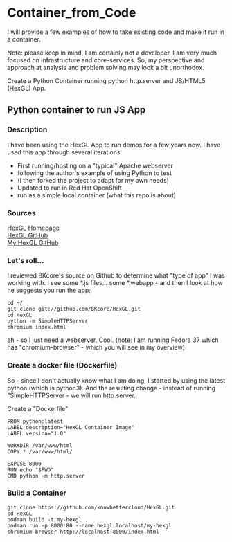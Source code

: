 # Container_from_Code

I will provide a few examples of how to take existing code and make it run in a container.

Note: please keep in mind, I am certainly not a developer.  I am very much focused on infrastructure and core-services.  So, my perspective and approach at analysis and problem solving may look a bit unorthodox.  


Create a Python Container running python http.server and JS/HTML5 (HexGL) App.

## Python container to run JS App

### Description
I have been using the HexGL App to run demos for a few years now.  I have used this app through several iterations:

* First running/hosting on a "typical" Apache webserver
* following the author's example of using Python to test  
* (I then forked the project to adapt for my own needs)
* Updated to run in Red Hat OpenShift
* run as a simple local container (what this repo is about)

### Sources
[HexGL Homepage](https://hexgl.bkcore.com/)  
[HexGL GitHub](https://github.com/BKcore/HexGL)  
[My HexGL GitHub](https://github.com/KnowBetterCloud/HexGL)  

### Let's roll...
I reviewed BKcore's source on Github to determine what "type of app" I was working with.  I see some *.js files... some *.webapp - and then I look at how he suggests you run the app;

```
cd ~/
git clone git://github.com/BKcore/HexGL.git
cd HexGL
python -m SimpleHTTPServer
chromium index.html
```
ah - so I just need a webserver.  Cool.  (note:  I am running Fedora 37 which has "chromium-browser" - which you will see in my overview)

### Create a docker file (Dockerfile)
So - since I don't actually know what I am doing, I started by using the latest python (which is python3).  And the resulting change - instead of running "SimpleHTTPServer - we will run http.server.

Create a "Dockerfile"
```
FROM python:latest
LABEL description="HexGL Container Image"
LABEL version="1.0" 

WORKDIR /var/www/html
COPY * /var/www/html/

EXPOSE 8000
RUN echo "$PWD"
CMD python -m http.server 
```

### Build a Container

```
git clone https://github.com/knowbettercloud/HexGL.git
cd HexGL
podman build -t my-hexgl .
podman run -p 8000:80 --name hexgl localhost/my-hexgl
chromium-browser http://localhost:8000/index.html
```


 
